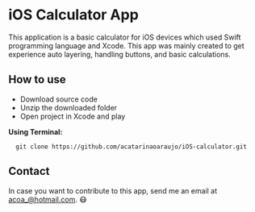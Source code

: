 # iOS Calculator App
This application is a basic calculator for iOS devices which used Swift programming language and Xcode. This app was mainly created to get experience auto layering, handling buttons, and basic calculations. 

## How to use
- Download source code
- Unzip the downloaded folder
- Open project in Xcode and play

**Using Terminal:**
```
  git clone https://github.com/acatarinaoaraujo/iOS-calculator.git
  ```
 ## Contact
 In case you want to contribute to this app, send me an email at acoa_@hotmail.com. :mask:
